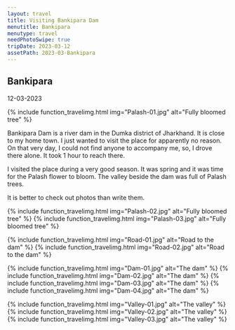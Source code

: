 ```yaml
---
layout: travel
title: Visiting Bankipara Dam
menutitle: Bankipara
menutype: travel
needPhotoSwipe: true
tripDate: 2023-03-12
assetPath: 2023-03-Bankipara
---
```


## Bankipara
12-03-2023


{% include function_travelimg.html img="Palash-01.jpg" alt="Fully bloomed tree" %}

Bankipara Dam is a river dam in the Dumka district of Jharkhand. It is close to my home town. I just wanted to visit the place for apparently no reason. On that very day, I could not find anyone to accompany me, so, I drove there alone. It took 1 hour to reach there.

I visited the place during a very good season. It was spring and it was time for the Palash flower to bloom. The valley beside the dam was full of Palash trees.

It is better to check out photos than write them.


{% include function_travelimg.html img="Palash-02.jpg" alt="Fully bloomed tree" %}
{% include function_travelimg.html img="Palash-03.jpg" alt="Fully bloomed tree" %}

{% include function_travelimg.html img="Road-01.jpg" alt="Road to the dam" %}
{% include function_travelimg.html img="Road-02.jpg" alt="Road to the dam" %}


{% include function_travelimg.html img="Dam-01.jpg" alt="The dam" %}
{% include function_travelimg.html img="Dam-02.jpg" alt="The dam" %}
{% include function_travelimg.html img="Dam-03.jpg" alt="The dam" %}
{% include function_travelimg.html img="Dam-04.jpg" alt="The dam" %}


{% include function_travelimg.html img="Valley-01.jpg" alt="The valley" %}
{% include function_travelimg.html img="Valley-02.jpg" alt="The valley" %}
{% include function_travelimg.html img="Valley-03.jpg" alt="The valley" %}

